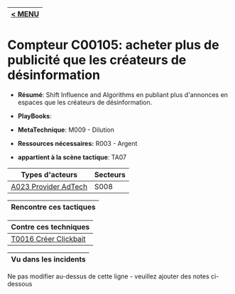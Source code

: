 |[< MENU](../README.md)|
|---|
# Compteur C00105: acheter plus de publicité que les créateurs de désinformation

* **Résumé**: Shift Influence and Algorithms en publiant plus d'annonces en espaces que les créateurs de désinformation.

* **PlayBooks**:

* **MetaTechnique**: M009 - Dilution

* **Ressources nécessaires:** R003 - Argent

* **appartient à la scène tactique**: TA07


|Types d'acteurs |Secteurs |
|----------- |------- |
|[A023 Provider AdTech](../../generated_pages/actortypes/A023.md) |S008 |



|Rencontre ces tactiques |
|---------------------- |



|Contre ces techniques |
|------------------------- |
|[T0016 Créer Clickbait](../../generated_pages/techniques/T0016.md) |



|Vu dans les incidents |
|----------------- |


Ne pas modifier au-dessus de cette ligne - veuillez ajouter des notes ci-dessous